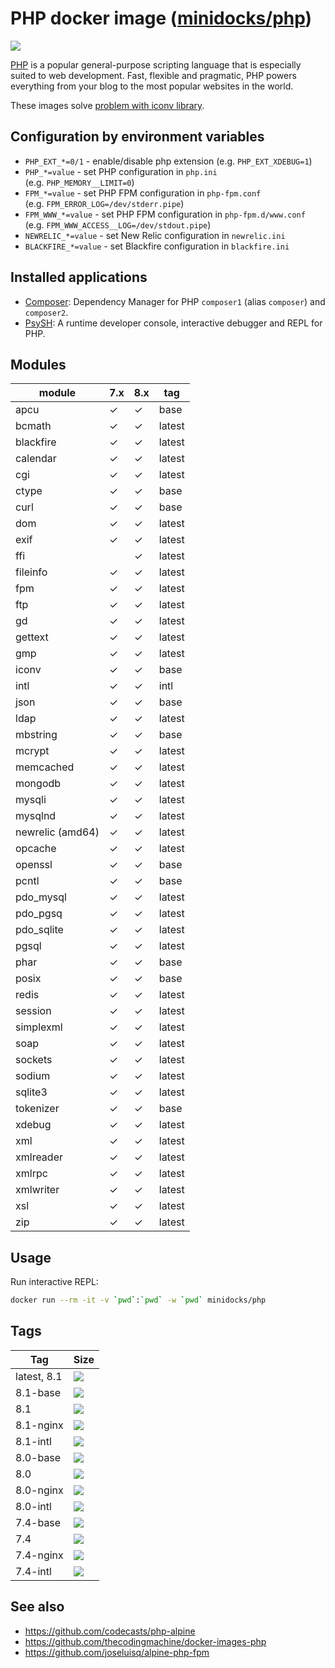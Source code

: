 PHP docker image ([minidocks/php](https://hub.docker.com/r/minidocks/php))
==========================================================================

![](https://upload.wikimedia.org/wikipedia/commons/thumb/2/27/PHP-logo.svg/200px-PHP-logo.svg.png)

[PHP](https://php.net/) is a popular general-purpose scripting language that is
especially suited to web development. Fast, flexible and pragmatic, PHP powers
everything from your blog to the most popular websites in the world.

These images solve [problem with iconv
library](https://github.com/docker-library/php/issues/240#issuecomment-506651614).

Configuration by environment variables
--------------------------------------

-   `PHP_EXT_*=0/1` - enable/disable php extension (e.g. `PHP_EXT_XDEBUG=1`)
-   `PHP_*=value` - set PHP configuration in `php.ini`
    (e.g. `PHP_MEMORY__LIMIT=0`)
-   `FPM_*=value` - set PHP FPM configuration in `php-fpm.conf`
    (e.g. `FPM_ERROR_LOG=/dev/stderr.pipe`)
-   `FPM_WWW_*=value` - set PHP FPM configuration in `php-fpm.d/www.conf`
    (e.g. `FPM_WWW_ACCESS__LOG=/dev/stdout.pipe`)
-   `NEWRELIC_*=value` - set New Relic configuration in `newrelic.ini`
-   `BLACKFIRE_*=value` - set Blackfire configuration in `blackfire.ini`

Installed applications
----------------------

-   [Composer](https://getcomposer.org/): Dependency Manager for PHP `composer1`
    (alias `composer`) and `composer2`.
-   [PsySH](https://psysh.org/): A runtime developer console, interactive
    debugger and REPL for PHP.

Modules
-------

| module           | 7.x | 8.x | tag    |
|------------------|-----|-----|--------|
| apcu             | ✓   | ✓   | base   |
| bcmath           | ✓   | ✓   | latest |
| blackfire        | ✓   | ✓   | latest |
| calendar         | ✓   | ✓   | latest |
| cgi              | ✓   | ✓   | latest |
| ctype            | ✓   | ✓   | base   |
| curl             | ✓   | ✓   | base   |
| dom              | ✓   | ✓   | latest |
| exif             | ✓   | ✓   | latest |
| ffi              |     | ✓   | latest |
| fileinfo         | ✓   | ✓   | latest |
| fpm              | ✓   | ✓   | latest |
| ftp              | ✓   | ✓   | latest |
| gd               | ✓   | ✓   | latest |
| gettext          | ✓   | ✓   | latest |
| gmp              | ✓   | ✓   | latest |
| iconv            | ✓   | ✓   | base   |
| intl             | ✓   | ✓   | intl   |
| json             | ✓   | ✓   | base   |
| ldap             | ✓   | ✓   | latest |
| mbstring         | ✓   | ✓   | base   |
| mcrypt           | ✓   | ✓   | latest |
| memcached        | ✓   | ✓   | latest |
| mongodb          | ✓   | ✓   | latest |
| mysqli           | ✓   | ✓   | latest |
| mysqlnd          | ✓   | ✓   | latest |
| newrelic (amd64) | ✓   | ✓   | latest |
| opcache          | ✓   | ✓   | latest |
| openssl          | ✓   | ✓   | base   |
| pcntl            | ✓   | ✓   | base   |
| pdo_mysql        | ✓   | ✓   | latest |
| pdo_pgsq         | ✓   | ✓   | latest |
| pdo_sqlite       | ✓   | ✓   | latest |
| pgsql            | ✓   | ✓   | latest |
| phar             | ✓   | ✓   | base   |
| posix            | ✓   | ✓   | base   |
| redis            | ✓   | ✓   | latest |
| session          | ✓   | ✓   | latest |
| simplexml        | ✓   | ✓   | latest |
| soap             | ✓   | ✓   | latest |
| sockets          | ✓   | ✓   | latest |
| sodium           | ✓   | ✓   | latest |
| sqlite3          | ✓   | ✓   | latest |
| tokenizer        | ✓   | ✓   | base   |
| xdebug           | ✓   | ✓   | latest |
| xml              | ✓   | ✓   | latest |
| xmlreader        | ✓   | ✓   | latest |
| xmlrpc           | ✓   | ✓   | latest |
| xmlwriter        | ✓   | ✓   | latest |
| xsl              | ✓   | ✓   | latest |
| zip              | ✓   | ✓   | latest |

Usage
-----

Run interactive REPL:

```bash
docker run --rm -it -v `pwd`:`pwd` -w `pwd` minidocks/php
```

Tags
----

| Tag         | Size                                                                                                           |
|-------------|----------------------------------------------------------------------------------------------------------------|
| latest, 8.1 | ![](https://img.shields.io/docker/image-size/minidocks/php/latest?style=flat-square&logo=docker&label=size)    |
| 8.1-base    | ![](https://img.shields.io/docker/image-size/minidocks/php/8.1-base?style=flat-square&logo=docker&label=size)  |
| 8.1         | ![](https://img.shields.io/docker/image-size/minidocks/php/8.1?style=flat-square&logo=docker&label=size)       |
| 8.1-nginx   | ![](https://img.shields.io/docker/image-size/minidocks/php/8.1-nginx?style=flat-square&logo=docker&label=size) |
| 8.1-intl    | ![](https://img.shields.io/docker/image-size/minidocks/php/8.1-intl?style=flat-square&logo=docker&label=size)  |
| 8.0-base    | ![](https://img.shields.io/docker/image-size/minidocks/php/8.0-base?style=flat-square&logo=docker&label=size)  |
| 8.0         | ![](https://img.shields.io/docker/image-size/minidocks/php/8.0?style=flat-square&logo=docker&label=size)       |
| 8.0-nginx   | ![](https://img.shields.io/docker/image-size/minidocks/php/8.0-nginx?style=flat-square&logo=docker&label=size) |
| 8.0-intl    | ![](https://img.shields.io/docker/image-size/minidocks/php/8.0-intl?style=flat-square&logo=docker&label=size)  |
| 7.4-base    | ![](https://img.shields.io/docker/image-size/minidocks/php/7.4-base?style=flat-square&logo=docker&label=size)  |
| 7.4         | ![](https://img.shields.io/docker/image-size/minidocks/php/7.4?style=flat-square&logo=docker&label=size)       |
| 7.4-nginx   | ![](https://img.shields.io/docker/image-size/minidocks/php/7.4-nginx?style=flat-square&logo=docker&label=size) |
| 7.4-intl    | ![](https://img.shields.io/docker/image-size/minidocks/php/7.4-intl?style=flat-square&logo=docker&label=size)  |

See also
--------

-   https://github.com/codecasts/php-alpine
-   https://github.com/thecodingmachine/docker-images-php
-   https://github.com/joseluisq/alpine-php-fpm
